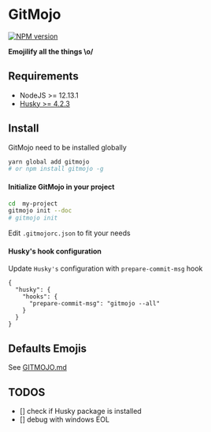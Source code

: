 # GitMojo

[![NPM version][npm-version-img]][npm-url]

**Emojilify all the things \o/**

## Requirements

- NodeJS >= 12.13.1
- [Husky >= 4.2.3](https://www.npmjs.com/package/husky)

## Install

GitMojo need to be installed globally

```bash
yarn global add gitmojo
# or npm install gitmojo -g
```

#### Initialize GitMojo in your project

```bash
cd  my-project
gitmojo init --doc
# gitmojo init
```

Edit `.gitmojorc.json` to fit your needs

#### Husky's hook configuration

Update `Husky's` configuration with `prepare-commit-msg` hook

```
{
  "husky": {
    "hooks": {
      "prepare-commit-msg": "gitmojo --all"
    }
  }
}
```

## Defaults Emojis

See [GITMOJO.md](./GITMOJO.md)

## TODOS

- [] check if Husky package is installed
- [] debug with windows EOL

[npm-url]: https://npmjs.org/package/gitmojo
[npm-version-img]: http://img.shields.io/npm/v/gitmojo.svg?style=flat-square
